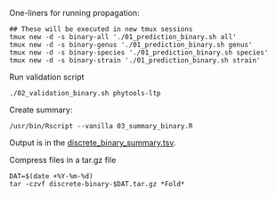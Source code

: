 
One-liners for running propagation:

```
## These will be executed in new tmux sessions
tmux new -d -s binary-all './01_prediction_binary.sh all'
tmux new -d -s binary-genus './01_prediction_binary.sh genus'
tmux new -d -s binary-species './01_prediction_binary.sh species'
tmux new -d -s binary-strain './01_prediction_binary.sh strain'
```

Run validation script

```
./02_validation_binary.sh phytools-ltp
```

Create summary:

```
/usr/bin/Rscript --vanilla 03_summary_binary.R 
```

Output is in the [discrete_binary_summary.tsv](./discrete_binary_summary.tsv).

Compress files in a tar.gz file

```
DAT=$(date +%Y-%m-%d)
tar -czvf discrete-binary-$DAT.tar.gz *Fold*
```


